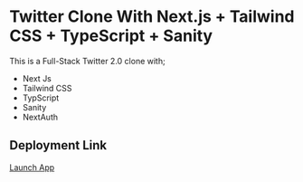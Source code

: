 # Twitter Clone With Next.js + Tailwind CSS + TypeScript + Sanity

This is a Full-Stack Twitter 2.0 clone with;

- Next Js
- Tailwind CSS
- TypScript
- Sanity
- NextAuth

## Deployment Link

[Launch App](https://vercel.com?utm_source=github&utm_medium=readme&utm_campaign=next-example)
